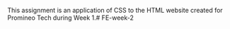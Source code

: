 This assignment is an application of CSS to the HTML website created for Promineo Tech during Week 1.# FE-week-2
